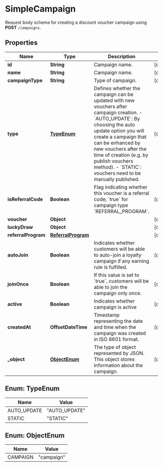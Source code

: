 

# SimpleCampaign

Request body schema for creating a discount voucher campaign using **POST** `/campaigns`.

## Properties

| Name | Type | Description | Notes |
|------------ | ------------- | ------------- | -------------|
|**id** | **String** | Campaign name. |  [optional] |
|**name** | **String** | Campaign name. |  [optional] |
|**campaignType** | **String** | Type of campaign. |  [optional] |
|**type** | [**TypeEnum**](#TypeEnum) | Defines whether the campaign can be updated with new vouchers after campaign creation. - &#x60;AUTO_UPDATE&#x60;: By choosing the auto update option you will create a campaign that can be enhanced by new vouchers after the time of creation (e.g. by publish vouchers method). -  &#x60;STATIC&#x60;: vouchers need to be manually published. |  [optional] |
|**isReferralCode** | **Boolean** | Flag indicating whether this voucher is a referral code; &#x60;true&#x60; for campaign type &#x60;REFERRAL_PROGRAM&#x60;. |  [optional] |
|**voucher** | **Object** |  |  [optional] |
|**luckyDraw** | **Object** |  |  [optional] |
|**referralProgram** | [**ReferralProgram**](ReferralProgram.md) |  |  [optional] |
|**autoJoin** | **Boolean** | Indicates whether customers will be able to auto-join a loyalty campaign if any earning rule is fulfilled. |  [optional] |
|**joinOnce** | **Boolean** | If this value is set to &#x60;true&#x60;, customers will be able to join the campaign only once. |  [optional] |
|**active** | **Boolean** | Indicates whether campaign is active |  [optional] |
|**createdAt** | **OffsetDateTime** | Timestamp representing the date and time when the campaign was created in ISO 8601 format. |  [optional] |
|**_object** | [**ObjectEnum**](#ObjectEnum) | The type of object represented by JSON. This object stores information about the campaign. |  [optional] |



## Enum: TypeEnum

| Name | Value |
|---- | -----|
| AUTO_UPDATE | &quot;AUTO_UPDATE&quot; |
| STATIC | &quot;STATIC&quot; |



## Enum: ObjectEnum

| Name | Value |
|---- | -----|
| CAMPAIGN | &quot;campaign&quot; |



